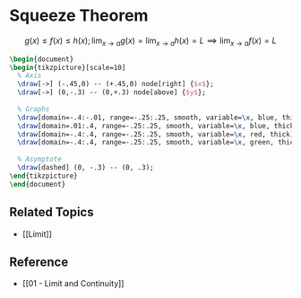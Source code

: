 # Squeeze Theorem

$$
g(x)\le f(x)\le h(x); \lim_{x\to a}g(x)=\lim_{x\to a}h(x)=L\implies\lim_{x\to a}f(x)=L
$$

```tikz
\begin{document}
\begin{tikzpicture}[scale=10]
  % Axis
  \draw[->] (-.45,0) -- (+.45,0) node[right] {$x$};
  \draw[->] (0,-.3) -- (0,+.3) node[above] {$y$};
  
  % Graphs
  \draw[domain=-.4:-.01, range=-.25:.25, smooth, variable=\x, blue, thick] plot ({\x}, {-\x*\x * sin(1/(-\x) r)});
  \draw[domain=.01:.4, range=-.25:.25, smooth, variable=\x, blue, thick] plot ({\x}, {\x*\x * sin(1/\x r)});
  \draw[domain=-.4:.4, range=-.25:.25, smooth, variable=\x, red, thick] plot ({\x}, {\x*\x});
  \draw[domain=-.4:.4, range=-.25:.25, smooth, variable=\x, green, thick] plot ({\x}, {-\x*\x});
  
  % Asymptote
  \draw[dashed] (0, -.3) -- (0, .3);
\end{tikzpicture}
\end{document}

```

## Related Topics

- [[Limit]]

## Reference

- [[01 - Limit and Continuity]]
